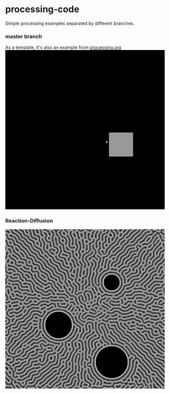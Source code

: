 # processing-code

Simple processing examples separated by different branches.

### master branch 
As a template, it's also an example from [processing.org](https://processing.org/examples/mousefunctions.html)
![](fig/HWXu8aTBde.gif)

### Reaction-Diffusion
![](https://github.com/amomorning/processing-code/blob/diffusion/fig/SKo2w2KJSda.png)
